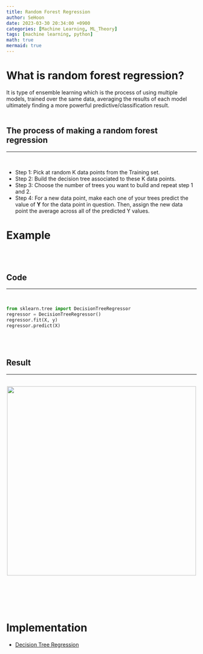 ```yaml
---
title: Random Forest Regression
author: SeHoon
date: 2023-03-30 20:34:00 +0900
categories: [Machine Learning, ML_Theory]
tags: [machine learning, python]
math: true
mermaid: true
---
```


# What is random forest regression?

It is type of ensemble learning which is the process of using multiple models, trained over the same data, averaging the results of each model ultimately finding a more powerful predictive/classification result.<br><br>

## The process of making a random forest regression
---
<br>

+ Step 1: Pick at random K data points from the Training set.<br>
+ Step 2: Build the decision tree associated to these K data points.<br>
+ Step 3: Choose the number of trees you want to build and repeat step 1 and 2.<br>
+ Step 4: For a new data point, make each one of your trees predict the value of **Y** for the data point in question. Then, assign the new data point the average across all of the predicted Y values.<br>

# Example
<br><br>

## Code
---
<br>

```py
from sklearn.tree import DecisionTreeRegressor
regressor = DecisionTreeRegressor()
regressor.fit(X, y)
regressor.predict(X)
```
<br><br>

## Result
---
<br>
<center>
<img src="https://user-images.githubusercontent.com/28240052/229138964-12e1e078-c765-4a50-9250-b54c25f79216.png" width=500>
</center>

<br><br><br><br>

# Implementation

+ [Decision Tree Regression](https://github.com/csh970605/Machine-LearningA-Z/tree/main/Part%202%20-%20Regression/Section%209%20-%20Random%20Forest%20Regression/Python)